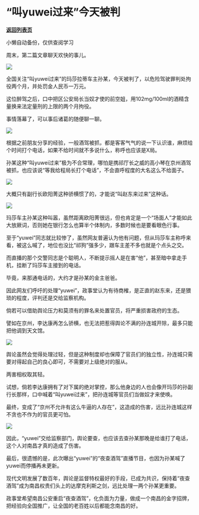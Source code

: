 # “叫yuwei过来”今天被判

[**返回列表页**](/gzh/政事堂2019)

小懒自动备份，仅供查阅学习

周末，第二篇文章聊天欢快的事儿。  

  

![](https://mmbiz.qpic.cn/mmbiz_png/rxhS23yu8cM2fmMJ3oeaVaLZlYsy6Fj61ZyZkaT5Dq1qia3YOrzNNcAUNSV1w4LrfKQGM2newqtHWzibiaoDBYGaA/640?wx_fmt=png)

  

全国关注“叫yuwei过来”的玛莎拉蒂车主孙某，今天被判了，以危险驾驶罪判处拘役两个月，并处罚金人民币一万元。  

  

这位醉驾之后，口中把区公安局长当奴才使的前空姐，用102mg/100ml的酒精含量换来法定量刑的上限的两个月拘役。

  

事情落幕了，可以事后诸葛的随便聊一聊。  

  

![](https://mmbiz.qpic.cn/mmbiz_jpg/aqTBdq6cWGeA6NnhDq2vtWTes602BgmaJA0Xd3zYzjgRDx8mWCXMBboicW66v5jibmxnE8SuJiaRVSmIlDxjO4pibQ/640?wx_fmt=jpeg)

  

根据之前朋友分享的经验，一般酒驾被抓，都是客客气气的说一下认识谁，麻烦给个时间打个电话，如果不给时间就不多说什么，称呼也应该是X局。

  

孙某这种“叫yuwei过来”极为不合常理，哪怕是携祁厅长之威的高小琴在京州酒驾被抓，也应该说“等我给程局长打个电话”，不会直呼程度的大名这么不给面子。

  

![](https://mmbiz.qpic.cn/mmbiz_jpg/aqTBdq6cWGeA6NnhDq2vtWTes602Bgma30jHmsrMIFtYfINGFYCxgo9KCibVkq1L1dsEv02P77y2Zd5uBUxx5WA/640?wx_fmt=jpeg)

  

大概只有副行长欧阳菁这种骄横惯了的，才能说“叫赵东来过来”这种话。

  

![](https://mmbiz.qpic.cn/mmbiz_jpg/aqTBdq6cWGeA6NnhDq2vtWTes602BgmayzR0HRYp8T86MxRwVUHO0ImiaoDlUXY2NpUG1qicHwDwiaYYIYicyJHZUg/640?wx_fmt=jpeg)

  

玛莎车主孙某这种叫嚣，虽然距离欧阳菁很远，但也肯定是一个“场面人”才能如此大放厥词，否则她在银行怎么也算半个体制内，多数时候也是要看眼色行事。

  

至于“yuwei”同志就比较惨了，虽然网友普遍认为他有问题，但从玛莎车主称呼来看，被这么喊了，地位也没比“祁狗”强多少，跟车主差不多也就是个点头之交。

  

而直播的那个交警同志是个聪明人，不断提示摇人是在害“他”，甚至暗中拿走手机，挂断了玛莎车主接到的电话。

  

毕竟，来那通电话的，大约才是孙某的金主爸爸。

  

因此网友们呼吁的处理“yuwei”，政事堂认为有待商榷，是正直的赵东来，还是猥琐的程度，评判还是交给监察机构。

  

倘若可以借助舆论压力和莫须有的罪名来处置官员，将严重损害政府的生态。

  

譬如在京州，李达康再怎么骄横，也无法把惹得舆论不满的孙连城开除，最多只能把他调到天文馆。

  

![](https://mmbiz.qpic.cn/mmbiz_jpg/aqTBdq6cWGeA6NnhDq2vtWTes602BgmaWkIvtoAKdZMCR2fzWS3zEwHoZWHA5GF7toSo2YmS0mm1uBUvpBkB1g/640?wx_fmt=jpeg)

  

舆论虽然会觉得处理过轻，但是这种制度却也保障了官员们的独立性，孙连城只需要对得起自己的良心即可，不需要对上级绝对的服从。

  

两害相权取其轻。

  

试想，倘若李达康拥有了对下属的绝对掌控，那么他身边的人也会像开玛莎的孙副行长那样，口中喊着“叫yuwei过来”，把孙连城等官员们当做奴才来使唤。

  

最终，变成了“京州不允许有这么牛逼的人存在”，这造成的伤害，远比孙连城这样不贪也不作为的官员更可怕。

  

![](https://mmbiz.qpic.cn/mmbiz_jpg/rxhS23yu8cM2fmMJ3oeaVaLZlYsy6Fj6x85CTXKHODzOvdwSL6Zc91veSdw0zOrW3nTaAZwhq0iae2mibBId5E4g/640?wx_fmt=jpeg)

  

因此，“yuwei”交给监察部门，舆论要查，也应该去查孙某那晚是给谁打了电话，这个人对南昌才真的造成了伤害。  

  

最后，很遗憾的是，此次曝出“yuwei”的“夜查酒驾”直播节目，也因为孙某喊了yuwei而停播再未更新。  

  

现代文明发展了数百年，舆论是监督特权最好的手段，已成为共识，保持着“夜查酒驾”成为南昌权贵们头上的达摩克利斯之剑，远比处理一两个孙某更重要。

  

政事堂希望南昌公安重启“夜查酒驾”，化负面为力量，做成一个南昌的金字招牌，把经验向全国推广，让全国的老百姓以后都能念南昌的好。

  


